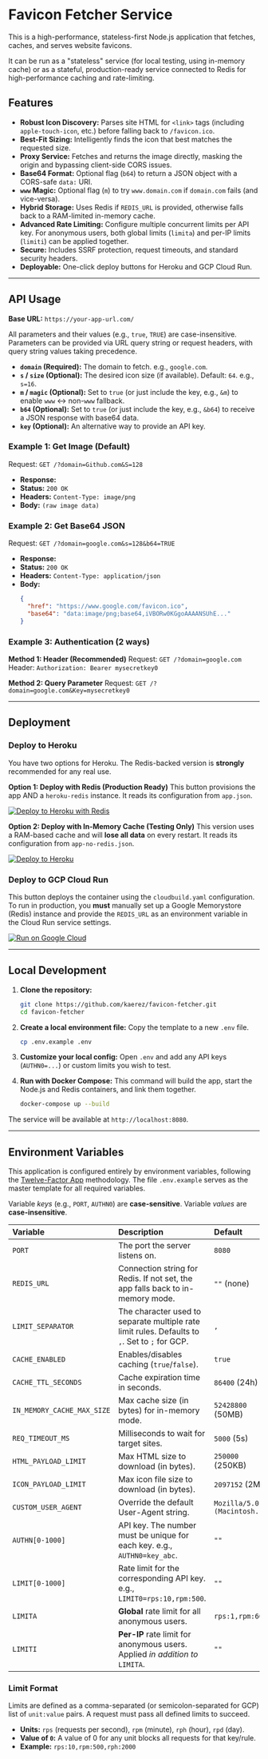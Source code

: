 # Favicon Fetcher Service

This is a high-performance, stateless-first Node.js application that fetches, caches, and serves website favicons.

It can be run as a "stateless" service (for local testing, using in-memory cache) or as a stateful, production-ready service connected to Redis for high-performance caching and rate-limiting.

## Features

- **Robust Icon Discovery:** Parses site HTML for `<link>` tags (including `apple-touch-icon`, etc.) before falling back to `/favicon.ico`.
- **Best-Fit Sizing:** Intelligently finds the icon that best matches the requested size.
- **Proxy Service:** Fetches and returns the image directly, masking the origin and bypassing client-side CORS issues.
- **Base64 Format:** Optional flag (`b64`) to return a JSON object with a CORS-safe `data:` URI.
- **`www` Magic:** Optional flag (`m`) to try `www.domain.com` if `domain.com` fails (and vice-versa).
- **Hybrid Storage:** Uses Redis if `REDIS_URL` is provided, otherwise falls back to a RAM-limited in-memory cache.
- **Advanced Rate Limiting:** Configure multiple concurrent limits per API key. For anonymous users, both global limits (`limita`) and per-IP limits (`limiti`) can be applied together.
- **Secure:** Includes SSRF protection, request timeouts, and standard security headers.
- **Deployable:** One-click deploy buttons for Heroku and GCP Cloud Run.

---

## API Usage

**Base URL:** `https://your-app-url.com/`

All parameters and their values (e.g., `true`, `TRUE`) are case-insensitive. Parameters can be provided via URL query string or request headers, with query string values taking precedence.

- **`domain` (Required):** The domain to fetch. e.g., `google.com`.
- **`s` / `size` (Optional):** The desired icon size (if available). Default: `64`. e.g., `s=16`.
- **`m` / `magic` (Optional):** Set to `true` (or just include the key, e.g., `&m`) to enable `www` <-> non-`www` fallback.
- **`b64` (Optional):** Set to `true` (or just include the key, e.g., `&b64`) to receive a JSON response with base64 data.
- **`key` (Optional):** An alternative way to provide an API key.

### Example 1: Get Image (Default)

Request: `GET /?domain=Github.com&S=128`

- **Response:**
- **Status:** `200 OK`
- **Headers:** `Content-Type: image/png`
- **Body:** `(raw image data)`

### Example 2: Get Base64 JSON

Request: `GET /?domain=google.com&s=128&b64=TRUE`

- **Response:**
- **Status:** `200 OK`
- **Headers:** `Content-Type: application/json`
- **Body:**
  ```json
  {
    "href": "https://www.google.com/favicon.ico",
    "base64": "data:image/png;base64,iVBORw0KGgoAAAANSUhE..."
  }
  ```

### Example 3: Authentication (2 ways)

**Method 1: Header (Recommended)**
Request: `GET /?domain=google.com`
Header: `Authorization: Bearer mysecretkey0`

**Method 2: Query Parameter**
Request: `GET /?domain=google.com&Key=mysecretkey0`

---

## Deployment

### Deploy to Heroku

You have two options for Heroku. The Redis-backed version is **strongly** recommended for any real use.

**Option 1: Deploy with Redis (Production Ready)**
This button provisions the app AND a `heroku-redis` instance. It reads its configuration from `app.json`.

[![Deploy to Heroku with Redis](https://www.herokucdn.com/deploy/button.svg)](https://heroku.com/deploy?template=https://github.com/kaerez/favicon-fetcher%filename=app.json)

**Option 2: Deploy with In-Memory Cache (Testing Only)**
This version uses a RAM-based cache and will **lose all data** on every restart. It reads its configuration from `app-no-redis.json`.

[![Deploy to Heroku](https://www.herokucdn.com/deploy/button.svg)](https://heroku.com/deploy?template=https://github.com/kaerez/favicon-fetcher&filename=app-no-redis.json)

### Deploy to GCP Cloud Run

This button deploys the container using the `cloudbuild.yaml` configuration. To run in production, you **must** manually set up a Google Memorystore (Redis) instance and provide the `REDIS_URL` as an environment variable in the Cloud Run service settings.

[![Run on Google Cloud](https://deploy.cloud.run/button.svg)](https://deploy.cloud.run)

---

## Local Development

1.  **Clone the repository:**
    ```sh
    git clone https://github.com/kaerez/favicon-fetcher.git
    cd favicon-fetcher
    ```

2.  **Create a local environment file:** Copy the template to a new `.env` file.
    ```sh
    cp .env.example .env
    ```

3.  **Customize your local config:** Open `.env` and add any API keys (`AUTHN0=...`) or custom limits you wish to test.

4.  **Run with Docker Compose:** This command will build the app, start the Node.js and Redis containers, and link them together.
    ```sh
    docker-compose up --build
    ```

The service will be available at `http://localhost:8080`.

---

## Environment Variables

This application is configured entirely by environment variables, following the [Twelve-Factor App](https://12factor.net/config) methodology. The file `.env.example` serves as the master template for all required variables.

Variable *keys* (e.g., `PORT`, `AUTHN0`) are **case-sensitive**. Variable *values* are **case-insensitive**.

| Variable | Description | Default |
| :--- | :--- | :--- |
| `PORT` | The port the server listens on. | `8080` |
| `REDIS_URL` | Connection string for Redis. If not set, the app falls back to in-memory mode. | `""` (none) |
| `LIMIT_SEPARATOR` | The character used to separate multiple rate limit rules. Defaults to `,`. Set to `;` for GCP. | `,` |
| `CACHE_ENABLED` | Enables/disables caching (`true`/`false`). | `true` |
| `CACHE_TTL_SECONDS` | Cache expiration time in seconds. | `86400` (24h) |
| `IN_MEMORY_CACHE_MAX_SIZE`| Max cache size (in bytes) for in-memory mode. | `52428800` (50MB) |
| `REQ_TIMEOUT_MS` | Milliseconds to wait for target sites. | `5000` (5s) |
| `HTML_PAYLOAD_LIMIT` | Max HTML size to download (in bytes). | `250000` (250KB) |
| `ICON_PAYLOAD_LIMIT` | Max icon file size to download (in bytes). | `2097152` (2MB) |
| `CUSTOM_USER_AGENT` | Override the default User-Agent string. | `Mozilla/5.0 (Macintosh...)` |
| `AUTHN[0-1000]` | API key. The number must be unique for each key. e.g., `AUTHN0=key_abc`. | `""` |
| `LIMIT[0-1000]` | Rate limit for the corresponding API key. e.g., `LIMIT0=rps:10,rpm:500`. | `""` |
| `LIMITA` | **Global** rate limit for all anonymous users. | `rps:1,rpm:60` |
| `LIMITI` | **Per-IP** rate limit for anonymous users. Applied *in addition to* `LIMITA`.| `""` |

### Limit Format

Limits are defined as a comma-separated (or semicolon-separated for GCP) list of `unit:value` pairs. A request must pass all defined limits to succeed.
- **Units:** `rps` (requests per second), `rpm` (minute), `rph` (hour), `rpd` (day).
- **Value of `0`:** A value of 0 for any unit blocks all requests for that key/rule.
- **Example:** `rps:10,rpm:500,rph:2000`
